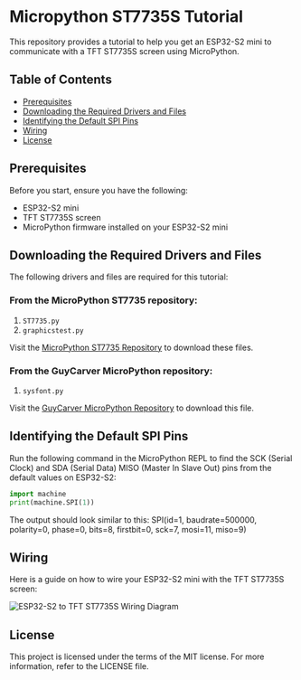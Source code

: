 # Micropython ST7735S Tutorial

This repository provides a tutorial to help you get an ESP32-S2 mini to communicate with a TFT ST7735S screen using MicroPython.

## Table of Contents

- [Prerequisites](#prerequisites)
- [Downloading the Required Drivers and Files](#downloading-the-required-drivers-and-files)
- [Identifying the Default SPI Pins](#identifying-the-default-spi-pins)
- [Wiring](#wiring)
- [License](#license)

## Prerequisites

Before you start, ensure you have the following:
- ESP32-S2 mini
- TFT ST7735S screen
- MicroPython firmware installed on your ESP32-S2 mini

## Downloading the Required Drivers and Files

The following drivers and files are required for this tutorial:

### From the MicroPython ST7735 repository:

1. `ST7735.py`
2. `graphicstest.py`

Visit the [MicroPython ST7735 Repository](https://github.com/boochow/MicroPython-ST7735) to download these files.

### From the GuyCarver MicroPython repository:

1. `sysfont.py`

Visit the [GuyCarver MicroPython Repository](https://github.com/GuyCarver/MicroPython/tree/master/lib) to download this file.

## Identifying the Default SPI Pins

Run the following command in the MicroPython REPL to find the SCK (Serial Clock) and SDA (Serial Data) MISO (Master In Slave Out) pins from the default values on ESP32-S2:

```python
import machine
print(machine.SPI(1))
```

The output should look similar to this:
SPI(id=1, baudrate=500000, polarity=0, phase=0, bits=8, firstbit=0, sck=7, mosi=11, miso=9)

## Wiring

Here is a guide on how to wire your ESP32-S2 mini with the TFT ST7735S screen:

![ESP32-S2 to TFT ST7735S Wiring Diagram](https://github.com/turfptax/micropython-st7735s-tutorial/raw/main/images/ESP32s2-Wiring-ST7735S.jpg)


## License
This project is licensed under the terms of the MIT license. For more information, refer to the LICENSE file.
